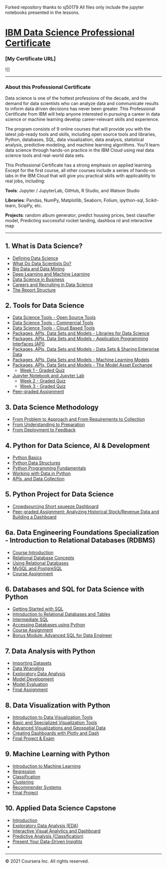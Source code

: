 Forked repository thanks to sj50179
All files only include the jupyter notebooks presented in the lessons.

# [IBM Data Science Professional Certificate](https://www.coursera.org/professional-certificates/ibm-data-science)

### [My Certificate URL]
![]

---

### About this Professional Certificate

Data science is one of the hottest professions of the decade, and the demand for data scientists who can analyze data and communicate results to inform data driven decisions has never been greater. This Professional Certificate from IBM will help anyone interested in pursuing a career in data science or machine learning develop career-relevant skills and experience. 

The program consists of 9 online courses that will provide you with the latest job-ready tools and skills, including open source tools and libraries, Python, databases, SQL, data visualization, data analysis, statistical analysis, predictive modeling, and machine learning algorithms. You’ll learn data science through hands-on practice in the IBM Cloud using real data science tools and real-world data sets.

This Professional Certificate has a strong emphasis on applied learning. Except for the first course, all other courses include a series of hands-on labs in the IBM Cloud that will give you practical skills with applicability to real jobs, including: 

**Tools**: Jupyter / JupyterLab, GitHub, R Studio, and Watson Studio 

**Libraries**: Pandas, NumPy, Matplotlib, Seaborn, Folium, ipython-sql, Scikit-learn, ScipPy, etc. 

**Projects**: random album generator, predict housing prices, best classifier model, Predicting successful rocket landing, dashboa rd and interactive map

---

## 1. What is Data Science?
- [Defining Data Science](https://github.com/brendensong/IBM-Data-Science-Professional-Certificate/wiki/1.1.1.Defining-Data-Science)
- [What Do Data Scientists Do?](https://github.com/brendensong/IBM-Data-Science-Professional-Certificate/wiki/1.1.2.What-Do-Data-Scientists-Do%3F)
- [Big Data and Data Mining](https://github.com/brendensong/IBM-Data-Science-Professional-Certificate/wiki/1.2.1.Big-Data-and-Data-Mining)
- [Deep Learning and Machine Learning](https://github.com/brendensong/IBM-Data-Science-Professional-Certificate/wiki/1.2.2.Deep-Learning-and-Machine-Learning)
- [Data Science in Business](https://github.com/brendensong/IBM-Data-Science-Professional-Certificate/wiki/1.3.1.Data-Science-in-Business)
- [Careers and Recruiting in Data Science](https://github.com/brendensong/IBM-Data-Science-Professional-Certificate/wiki/1.3.2.Careers-and-Recruiting-in-Data-Science)
- [The Report Structure](https://github.com/brendensong/IBM-Data-Science-Professional-Certificate/wiki/1.3.3.The-Report-Structure)

## 2. Tools for Data Science
- [Data Science Tools - Open Source Tools](https://github.com/brendensong/IBM-Data-Science-Professional-Certificate/wiki/2.1.2.1.Data-Science-Tools_Open-Source-Tools)
- [Data Science Tools - Commercial Tools](https://github.com/brendensong/IBM-Data-Science-Professional-Certificate/wiki/2.1.2.2.Data-Science-Tools_Commercial-Tools)
- [Data Science Tools - Cloud Based Tools](https://github.com/brendensong/IBM-Data-Science-Professional-Certificate/wiki/2.1.2.3.Data-Science-Tools_Cloud-Based-Tools)
- [Packages, APIs, Data Sets and Models - Libraries for Data Science](https://github.com/brendensong/IBM-Data-Science-Professional-Certificate/wiki/2.1.3.1.Libraries-for-Data-Science)
- [Packages, APIs, Data Sets and Models - Application Programming Interfaces (API)](https://github.com/brendensong/IBM-Data-Science-Professional-Certificate/wiki/2.1.3.2.Application-Programming-Interfaces)
- [Packages, APIs, Data Sets and Models - Data Sets & Sharing Enterprise Data](https://github.com/brendensong/IBM-Data-Science-Professional-Certificate/wiki/2.1.3.3.Data-Sets-&-Sharing-Enterprise-Data)
- [Packages, APIs, Data Sets and Models - Machine Learning Models](https://github.com/brendensong/IBM-Data-Science-Professional-Certificate/wiki/2.1.3.4.Machine-Learning-Models)
- [Packages, APIs, Data Sets and Models - The Model Asset Exchange](https://github.com/brendensong/IBM-Data-Science-Professional-Certificate/wiki/2.1.3.5.The-Model-Asset-Exchange)
  - [Week 1 - Graded Quiz](https://github.com/brendensong/IBM-Data-Science-Professional-Certificate/wiki/2.1.Graded-Quiz)
- [Jupyter Notebook and Jupyter Lab](https://github.com/brendensong/IBM-Data-Science-Professional-Certificate/wiki/2.2.1.Jupyter-Notebook-and-Jupyter-Lab)
  - [Week 2 - Graded Quiz](https://github.com/brendensong/IBM-Data-Science-Professional-Certificate/wiki/2.2.Graded-Quiz)
  - [Week 3 - Graded Quiz](https://github.com/brendensong/IBM-Data-Science-Professional-Certificate/wiki/2.3.Graded-Quiz)
- [Peer-graded Assignment](https://dataplatform.cloud.ibm.com/analytics/notebooks/v2/1071329d-1207-48f2-9e8c-b9254e84392e/view?access_token=d618df046a0a5ff27c4a01c74cd8600f214c3546ebb623c10faf9249b61122d3)

## 3. Data Science Methodology
- [From Problem to Approach and From Requirements to Collection](https://github.com/brendensong/IBM-Data-Science-Professional-Certificate/wiki/3.1.From-Problem-to-Approach-and-From-Requirements-to-Collection)
- [From Understanding to Preparation](https://github.com/brendensong/IBM-Data-Science-Professional-Certificate/wiki/3.2.From-Understanding-to-Preparation)
- [From Deployment to Feedback](https://github.com/brendensong/IBM-Data-Science-Professional-Certificate/wiki/3.3.From-Deployment-to-Feedback)

## 4. Python for Data Science, AI & Development
- [Python Basics](https://github.com/brendensong/IBM-Data-Science-Professional-Certificate/wiki/4.1.Python-Basics)
- [Python Data Structures](https://github.com/brendensong/IBM-Data-Science-Professional-Certificate/wiki/4.2.Python-Data-Structures)
- [Python Programming Fundamentals](https://github.com/brendensong/IBM-Data-Science-Professional-Certificate/wiki/4.3.Python-Programming-Fundamentals)
- [Working with Data in Python](https://github.com/brendensong/IBM-Data-Science-Professional-Certificate/wiki/4.4.Working-with-Data-in-Python)
- [APIs, and Data Collection](https://github.com/brendensong/IBM-Data-Science-Professional-Certificate/wiki/4.5.APIs,-and-Data-Collection)

## 5. Python Project for Data Science
- [Crowdsourcing Short squeeze Dashboard](https://github.com/brendensong/IBM-Data-Science-Professional-Certificate/wiki/5.1.Crowdsourcing-Short-squeeze-Dashboard)
- [Peer-graded Assignment: Analyzing Historical Stock/Revenue Data and Building a Dashboard](https://github.com/brendensong/IBM-Data-Science-Professional-Certificate/wiki/5.2.Peer-graded-Assignment-Analyzing-Historical-Stock-Revenue-Data-and-Building-a-Dashboard)

## 6a. Data Engineering Foundations Specialization - Introduction to Relational Databases (RDBMS)
- [Course Introduction](https://github.com/brendensong/IBM-Data-Science-Professional-Certificate/wiki/DEFS.4.0.Course-Introduction)
- [Relational Database Concepts](https://github.com/brendensong/IBM-Data-Science-Professional-Certificate/wiki/DEFS.4.1.Relational-Database-Concepts)
- [Using Relational Databases](https://github.com/brendensong/IBM-Data-Science-Professional-Certificate/wiki/DEFS.4.2.Using-Relational-Databases)
- [MySQL and PostgreSQL](https://github.com/brendensong/IBM-Data-Science-Professional-Certificate/wiki/DEFS.4.3.MySQL-and-PostgreSQL)
- [Course Assignment](https://github.com/brendensong/IBM-Data-Science-Professional-Certificate/wiki/DEFS.4.4.Course-Assignment)

## 6. Databases and SQL for Data Science with Python
- [Getting Started with SQL](https://github.com/brendensong/IBM-Data-Science-Professional-Certificate/wiki/6.1.Getting-Started-with-SQL)
- [Introduction to Relational Databases and Tables](https://github.com/brendensong/IBM-Data-Science-Professional-Certificate/wiki/6.2.Introduction-to-Relational-Databases-and-Tables)
- [Intermediate SQL](https://github.com/brendensong/IBM-Data-Science-Professional-Certificate/wiki/6.3.Intermediate-SQL)
- [Accessing Databases using Python](https://github.com/brendensong/IBM-Data-Science-Professional-Certificate/wiki/6.4.Accessing-Databases-using-Python)
- [Course Assignment](https://github.com/brendensong/IBM-Data-Science-Professional-Certificate/wiki/6.5.Course-Assignment)
- [Bonus Module: Advanced SQL for Data Engineer](https://github.com/brendensong/IBM-Data-Science-Professional-Certificate/wiki/6.6.Bonus-Module:-Advanced-SQL-for-Data-Engineer)

## 7. Data Analysis with Python
- [Importing Datasets](https://github.com/brendensong/IBM-Data-Science-Professional-Certificate/wiki/7.1.Importing-Datasets/_edit)
- [Data Wrangling](https://github.com/brendensong/IBM-Data-Science-Professional-Certificate/wiki/7.2.Data-Wrangling)
- [Exploratory Data Analysis](https://github.com/brendensong/IBM-Data-Science-Professional-Certificate/wiki/7.3.Exploratory-Data-Analysis/_edit)
- [Model Development](https://github.com/brendensong/IBM-Data-Science-Professional-Certificate/wiki/7.4.Model-Development)
- [Model Evaluation](https://github.com/brendensong/IBM-Data-Science-Professional-Certificate/wiki/7.5.Model-Evaluation)
- [Final Assignment](https://github.com/brendensong/IBM-Data-Science-Professional-Certificate/wiki/7.6.Final-Assignment)

## 8. Data Visualization with Python
- [Introduction to Data Visualization Tools](https://github.com/brendensong/IBM-Data-Science-Professional-Certificate/wiki/8.1.Introduction-to-Data-Visualization-Tools/_edit)
- [Basic and Specialized Visualization Tools](https://github.com/brendensong/IBM-Data-Science-Professional-Certificate/wiki/8.2.Basic-and-Specialized-Visualization-Tools)
- [Advanced Visualizations and Geospatial Data](https://github.com/brendensong/IBM-Data-Science-Professional-Certificate/wiki/8.3.Advanced-Visualizations-and-Geospatial-Data)
- [Creating Dashboards with Plotly and Dash](https://github.com/brendensong/IBM-Data-Science-Professional-Certificate/wiki/8.4.Creating-Dashboards-with-Plotly-and-Dash)
- [Final Project & Exam](https://github.com/brendensong/IBM-Data-Science-Professional-Certificate/wiki/8.5.Final-Project-&-Exam)

## 9. Machine Learning with Python
- [Introduction to Machine Learning](https://github.com/brendensong/IBM-Data-Science-Professional-Certificate/wiki/9.1.Introduction-to-Machine-Learning)
- [Regression](https://github.com/brendensong/IBM-Data-Science-Professional-Certificate/wiki/9.2.Regression)
- [Classification](https://github.com/brendensong/IBM-Data-Science-Professional-Certificate/wiki/9.3.Classification)
- [Clustering](https://github.com/brendensong/IBM-Data-Science-Professional-Certificate/wiki/9.4.Clustering)
- [Recommender Systems](https://github.com/brendensong/IBM-Data-Science-Professional-Certificate/wiki/9.5.Recommender-Systems)
- [Final Project](https://github.com/brendensong/IBM-Data-Science-Professional-Certificate/wiki/9.6.Final-Project)

## 10. Applied Data Science Capstone
- [Introduction](https://github.com/brendensong/IBM-Data-Science-Professional-Certificate/wiki/10.1.Introduction)
- [Exploratory Data Analysis (EDA)](https://github.com/brendensong/IBM-Data-Science-Professional-Certificate/wiki/10.2.Exploratory-Data-Analysis-(EDA))
- [Interactive Visual Analytics and Dashboard](https://github.com/brendensong/IBM-Data-Science-Professional-Certificate/wiki/10.3.Interactive-Visual-Analytics-and-Dashboard)
- [Predictive Analysis (Classification)](https://github.com/brendensong/IBM-Data-Science-Professional-Certificate/wiki/10.4.Predictive-Analysis-(Classification))
- [Present Your Data-Driven Insights](https://github.com/brendensong/IBM-Data-Science-Professional-Certificate/wiki/10.5.Present-Your-Data-Driven-Insights)
- 
---

© 2021 Coursera Inc. All rights reserved.
